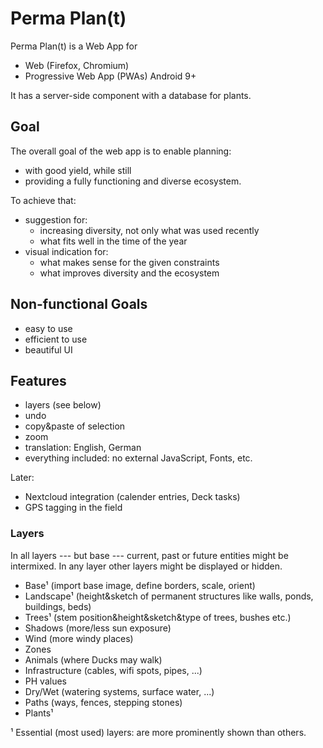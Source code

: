 # Perma Plan(t)

Perma Plan(t) is a Web App for

- Web (Firefox, Chromium)
- Progressive Web App (PWAs) Android 9+

It has a server-side component with a database for plants.

## Goal

The overall goal of the web app is to enable planning:

- with good yield, while still
- providing a fully functioning and diverse ecosystem.

To achieve that:

- suggestion for:
  - increasing diversity, not only what was used recently
  - what fits well in the time of the year
- visual indication for:
  - what makes sense for the given constraints
  - what improves diversity and the ecosystem

## Non-functional Goals

- easy to use
- efficient to use
- beautiful UI

## Features

- layers (see below)
- undo
- copy&paste of selection
- zoom
- translation: English, German
- everything included: no external JavaScript, Fonts, etc.

Later:

- Nextcloud integration (calender entries, Deck tasks)
- GPS tagging in the field

### Layers

In all layers --- but base --- current, past or future entities might be intermixed.
In any layer other layers might be displayed or hidden.

- Base¹ (import base image, define borders, scale, orient)
- Landscape¹ (height&sketch of permanent structures like walls, ponds, buildings, beds)
- Trees¹ (stem position&height&sketch&type of trees, bushes etc.)
- Shadows (more/less sun exposure)
- Wind (more windy places)
- Zones
- Animals (where Ducks may walk)
- Infrastructure (cables, wifi spots, pipes, ...)
- PH values
- Dry/Wet (watering systems, surface water, ...)
- Paths (ways, fences, stepping stones)
- Plants¹

¹ Essential (most used) layers: are more prominently shown than others.
